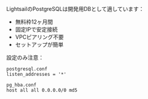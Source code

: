 LightsailのPostgreSQLは開発用DBとして適しています：

- 無料枠12ヶ月間
- 固定IPで安定接続
- VPCピアリング不要
- セットアップが簡単

設定のみ注意：
```
postgresql.conf
listen_addresses = '*'

pg_hba.conf
host all all 0.0.0.0/0 md5
```